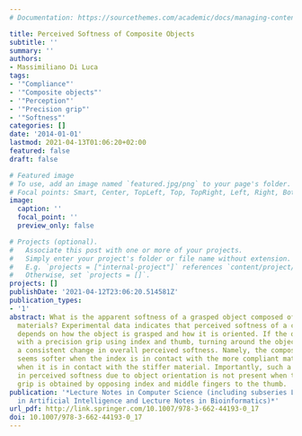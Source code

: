 ```yaml
---
# Documentation: https://sourcethemes.com/academic/docs/managing-content/

title: Perceived Softness of Composite Objects
subtitle: ''
summary: ''
authors:
- Massimiliano Di Luca
tags:
- '"Compliance"'
- '"Composite objects"'
- '"Perception"'
- '"Precision grip"'
- '"Softness"'
categories: []
date: '2014-01-01'
lastmod: 2021-04-13T01:06:20+02:00
featured: false
draft: false

# Featured image
# To use, add an image named `featured.jpg/png` to your page's folder.
# Focal points: Smart, Center, TopLeft, Top, TopRight, Left, Right, BottomLeft, Bottom, BottomRight.
image:
  caption: ''
  focal_point: ''
  preview_only: false

# Projects (optional).
#   Associate this post with one or more of your projects.
#   Simply enter your project's folder or file name without extension.
#   E.g. `projects = ["internal-project"]` references `content/project/deep-learning/index.md`.
#   Otherwise, set `projects = []`.
projects: []
publishDate: '2021-04-12T23:06:20.514581Z'
publication_types:
- '1'
abstract: What is the apparent softness of a grasped object composed of two compliant
  materials? Experimental data indicates that perceived softness of a composite object
  depends on how the object is grasped and how it is oriented. If the object is grasped
  with a precision grip using index and thumb, turning around the object leads to
  a consistent change in overall perceived softness. Namely, the composite object
  seems softer when the index is in contact with the more compliant material than
  when it is in contact with the stiffer material. Importantly, such a difference
  in perceived softness due to object orientation is not present when the precision
  grip is obtained by opposing index and middle fingers to the thumb.
publication: '*Lecture Notes in Computer Science (including subseries Lecture Notes
  in Artificial Intelligence and Lecture Notes in Bioinformatics)*'
url_pdf: http://link.springer.com/10.1007/978-3-662-44193-0_17
doi: 10.1007/978-3-662-44193-0_17
---
```

